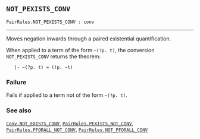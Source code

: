 ## `NOT_PEXISTS_CONV`

``` hol4
PairRules.NOT_PEXISTS_CONV : conv
```

------------------------------------------------------------------------

Moves negation inwards through a paired existential quantification.

When applied to a term of the form `~(?p. t)`, the conversion
`NOT_PEXISTS_CONV` returns the theorem:

``` hol4
   |- ~(?p. t) = (!p. ~t)
```

### Failure

Fails if applied to a term not of the form `~(?p. t)`.

### See also

[`Conv.NOT_EXISTS_CONV`](#Conv.NOT_EXISTS_CONV),
[`PairRules.PEXISTS_NOT_CONV`](#PairRules.PEXISTS_NOT_CONV),
[`PairRules.PFORALL_NOT_CONV`](#PairRules.PFORALL_NOT_CONV),
[`PairRules.NOT_PFORALL_CONV`](#PairRules.NOT_PFORALL_CONV)
